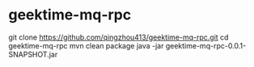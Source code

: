 # geektime-mq-rpc

git clone https://github.com/qingzhou413/geektime-mq-rpc.git
cd geektime-mq-rpc
mvn clean package
java -jar geektime-mq-rpc-0.0.1-SNAPSHOT.jar
